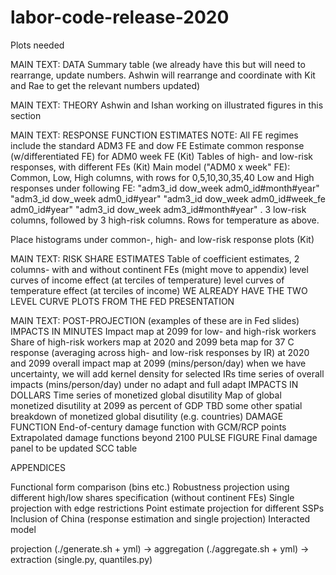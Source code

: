 # labor-code-release-2020

Plots needed


MAIN TEXT: DATA
Summary table (we already have this but will need to rearrange, update numbers. Ashwin will rearrange and coordinate with Kit and Rae to get the relevant numbers updated)

MAIN TEXT: THEORY
Ashwin and Ishan working on illustrated figures in this section

MAIN TEXT: RESPONSE FUNCTION ESTIMATES
NOTE: All FE regimes include the standard ADM3 FE and dow FE
Estimate common response (w/differentiated FE) for ADM0 week FE (Kit)
Tables of high- and low-risk responses, with different FEs (Kit)
Main model ("ADM0 x week" FE): Common, Low, High columns, with rows for 0,5,10,30,35,40
Low and High responses under following FE: "adm3_id dow_week adm0_id#month#year" "adm3_id dow_week adm0_id#year" "adm3_id dow_week adm0_id#week_fe adm0_id#year" "adm3_id dow_week adm3_id#month#year" . 3 low-risk columns, followed by 3 high-risk columns. Rows for temperature as above.

Place histograms under common-, high- and low-risk response plots (Kit)

MAIN TEXT: RISK SHARE ESTIMATES
Table of coefficient estimates, 2 columns- with and without continent FEs (might move to appendix)
level curves of income effect (at terciles of temperature)
level curves of temperature effect (at terciles of income)
WE ALREADY HAVE THE TWO LEVEL CURVE PLOTS FROM THE FED PRESENTATION

MAIN TEXT: POST-PROJECTION (examples of these are in Fed slides)
IMPACTS IN MINUTES
Impact map at 2099 for low- and high-risk workers
Share of high-risk workers map at 2020 and 2099
beta map for 37 C response (averaging across high- and low-risk responses by IR) at 2020 and 2099
overall impact map at 2099 (mins/person/day)
when we have uncertainty, we will add kernel density for selected IRs
time series of overall impacts (mins/person/day) under no adapt and full adapt
IMPACTS IN DOLLARS
Time series of monetized global disutility
Map of global monetized disutility at 2099 as percent of GDP
TBD some other spatial breakdown of monetized global disutility (e.g. countries)
DAMAGE FUNCTION
End-of-century damage function with GCM/RCP points
Extrapolated damage functions beyond 2100
PULSE FIGURE
Final damage panel to be updated
SCC table

APPENDICES

Functional form comparison (bins etc.)
Robustness projection using different high/low shares specification (without continent FEs)
Single projection with edge restrictions
Point estimate projection for different SSPs
Inclusion of China (response estimation and single projection)
Interacted model



projection (./generate.sh + yml) -> aggregation (./aggregate.sh + yml) -> extraction (single.py, quantiles.py)





